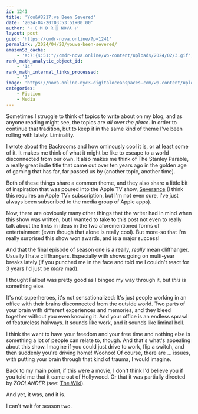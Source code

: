 ```yaml
---
id: 1241
title: 'You&#8217;ve Been Severed'
date: '2024-04-20T03:53:51+00:00'
author: '𐕣 C M D R ░ NOVA 𐕣'
layout: post
guid: 'https://cmdr-nova.online/?p=1241'
permalink: /2024/04/20/youve-been-severed/
amazonS3_cache:
    - 'a:7:{s:51:"//cmdr-nova.online/wp-content/uploads/2024/02/3.gif";a:1:{s:9:"timestamp";i:1715873293;}s:57:"//cmdr-nova.online/wp-content/uploads/2024/02/NoAi_01.png";a:1:{s:9:"timestamp";i:1721693536;}s:67:"//cmdr-nova.online/wp-content/uploads/2024/02/721ac29ea9cbae00.jpeg";a:1:{s:9:"timestamp";i:1715864307;}s:58:"//cmdr-nova.online/wp-content/uploads/2015/11/nbpromo3.png";a:1:{s:9:"timestamp";i:1715873293;}s:80:"//cmdr-nova.online/wp-content/uploads/2015/11/EV-2BCover-2B-2528smaller-2529.png";a:1:{s:9:"timestamp";i:1715873293;}s:58:"//cmdr-nova.online/wp-content/uploads/2015/11/nbpromo2.png";a:1:{s:9:"timestamp";i:1715873293;}s:68:"//cmdr-nova.online/wp-content/uploads/2015/11/netherbound_edited.png";a:1:{s:9:"timestamp";i:1715873293;}}'
rank_math_analytic_object_id:
    - '14'
rank_math_internal_links_processed:
    - '1'
image: 'https://nova-online.nyc3.digitaloceanspaces.com/wp-content/uploads/2024/04/20035343/merlin_209941608_9d70ea18-dd80-42ab-b600-42be7884db40-articleLarge.webp'
categories:
    - Fiction
    - Media
---
```


<!-- wp:paragraph -->
<p>Sometimes I struggle to think of topics to write about on my blog, and as anyone reading might see, the topics are <em>all over the place</em>. In order to continue that tradition, but to keep it in the same kind of theme I've been rolling with lately: Liminality.</p>
<!-- /wp:paragraph -->

<!-- wp:paragraph -->
<p>I wrote about the Backrooms and how ominously cool it is, or at least some of it. It makes me think of what it might be like to escape to a world disconnected from our own. It also makes me think of The Stanley Parable, a really great indie title that came out over ten years ago in the golden age of gaming that has far, far passed us by (another topic, another time).</p>
<!-- /wp:paragraph -->

<!-- wp:paragraph -->
<p>Both of these things share a common theme, and they also share a little bit of inspiration that was poured into the Apple TV show, <a href="https://tv.apple.com/us/show/severance/umc.cmc.1srk2goyh2q2zdxcx605w8vtx" target="_blank" rel="noreferrer noopener">Severance</a> (I think this requires an Apple TV+ subscription, but I'm not even sure, I've just always been subscribed to the media group of Apple apps).</p>
<!-- /wp:paragraph -->

<!-- wp:paragraph -->
<p>Now, there are obviously many other things that the writer had in mind when this show was written, but I wanted to take to this post not even to really talk about the links in ideas in the two aforementioned forms of entertainment (even though that alone is really cool). But more-so that I'm really surprised this show won awards, and is a major success!</p>
<!-- /wp:paragraph -->

<!-- wp:paragraph -->
<p>And that the final episode of season one is a really, <em>really</em> mean cliffhanger. Usually I hate cliffhangers. Especially with shows going on multi-year breaks lately (if you punched me in the face and told me I couldn't react for 3 years I'd just be <em>more</em> mad).</p>
<!-- /wp:paragraph -->

<!-- wp:paragraph -->
<p>I thought Fallout was pretty good as I binged my way through it, but <em>this</em> is something else.</p>
<!-- /wp:paragraph -->

<!-- wp:paragraph -->
<p>It's not superheroes, it's not sensationalized: It's just people working in an office with their brains disconnected from the outside world. Two parts of your brain with different experiences and memories, and they bleed together without you even knowing it. And your office is an endless sprawl of featureless hallways. It sounds like work, and it sounds like liminal hell.</p>
<!-- /wp:paragraph -->

<!-- wp:paragraph -->
<p>I think the want to have your freedom and your free time and nothing else is something a lot of people can relate to, though. And that's what's appealing about this show. Imagine if you could just drive to work, flip a switch, and then suddenly you're driving home! Woohoo! Of course, there are ... issues, with putting your brain through that kind of trauma, I would imagine.</p>
<!-- /wp:paragraph -->

<!-- wp:paragraph -->
<p>Back to my main point, if this were a movie, I don't think I'd believe you if you told me that it came out of Hollywood. Or that it was partially directed by <em>ZOOLANDER</em> (see: <a href="https://en.wikipedia.org/wiki/Severance_(TV_series)">The Wiki</a>).</p>
<!-- /wp:paragraph -->

<!-- wp:paragraph -->
<p>And yet, it was, and it is.</p>
<!-- /wp:paragraph -->

<!-- wp:paragraph -->
<p>I can't wait for season two.</p>
<!-- /wp:paragraph -->
